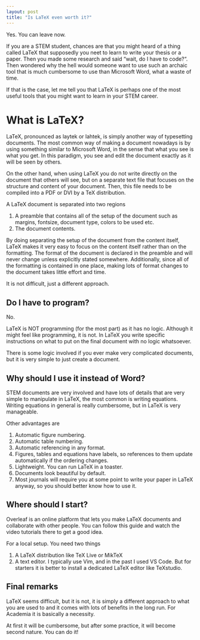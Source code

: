 ```yaml
---
layout: post
title: "Is LaTeX even worth it?"
---
```


Yes. You can leave now.

If you are a STEM student, chances are that you might heard of a thing called LaTeX that supposedly you neet to learn to write your thesis or a paper. Then you made some research and said “wait, do I have to code?“. Then wondered why the hell would someone want to use such an archaic tool that is much cumbersome to use than Microsoft Word, what a waste of time.

If that is the case, let me tell you that LaTeX is perhaps one of the most useful tools that you might want to learn in your STEM career.

# What is LaTeX?
LaTeX, pronounced as laytek or lahtek, is simply another way of typesetting documents. The most common way of making a document nowadays is by using something similar to Microsoft Word, in the sense that what you see is what you get. In this paradigm, you see and edit the document exactly as it will be seen by others.

On the other hand, when using LaTeX you do not write directly on the document that others will see, but on a separate text file that focuses on the structure and content of your document. Then, this file needs to be compiled into a PDF or DVI by a TeX distribution.

A LaTeX document is separated into two regions
1. A preamble that contains all of the setup of the document such as margins, fontsize, document type, colors to be used etc.
2. The document contents.

By doing separating the setup of the document from the content itself, LaTeX makes it very easy to focus on the content itself rather than on the formatting. The format of the document is declared in the preamble and will never change unless explicitly stated somewhere. Additionally, since all of the formatting is contained in one place, making lots of format changes to the document takes little effort and time.

It is not difficult, just a different approach.

## Do I have to program?
No.

LaTeX is NOT programming (for the most part) as it has no logic. Although it might feel like programming, it is not. In LaTeX you write specific instructions on what to put on the final document with no logic whatsoever.

There is some logic involved if you ever make very complicated documents, but it is very simple to just create a document.

## Why should I use it instead of Word?
STEM documents are very involved and have lots of details that are very simple to manipulate in LaTeX, the most common is writing equations. Writing equations in general is really cumbersome, but in LaTeX is very manageable.

Other advantages are
1. Automatic figure numbering.
2. Automatic table numbering.
3. Automatic referencing in any format.
4. Figures, tables and equations have labels, so references to them update automatically if the ordering changes.
5. Lightweight. You can run LaTeX in a toaster.
6. Documents look beautiful by default.
7. Most journals will require you at some point to write your paper in LaTeX anyway, so you should better know how to use it.

## Where should I start?
Overleaf is an online platform that lets you make LaTeX documents and collaborate with other people. You can follow this guide and watch the video tutorials there to get a good idea.

For a local setup. You need two things
1. A LaTeX distribution like TeX Live or MikTeX
2. A text editor. I typically use Vim, and in the past I used VS Code. But for starters it is better to install a dedicated LaTeX editor like TeXstudio.

## Final remarks
LaTeX seems difficult, but it is not, it is simply a different approach to what you are used to and it comes with lots of benefits in the long run. For Academia it is basically a necessity.

At first it will be cumbersome, but after some practice, it will become second nature. You can do it!

